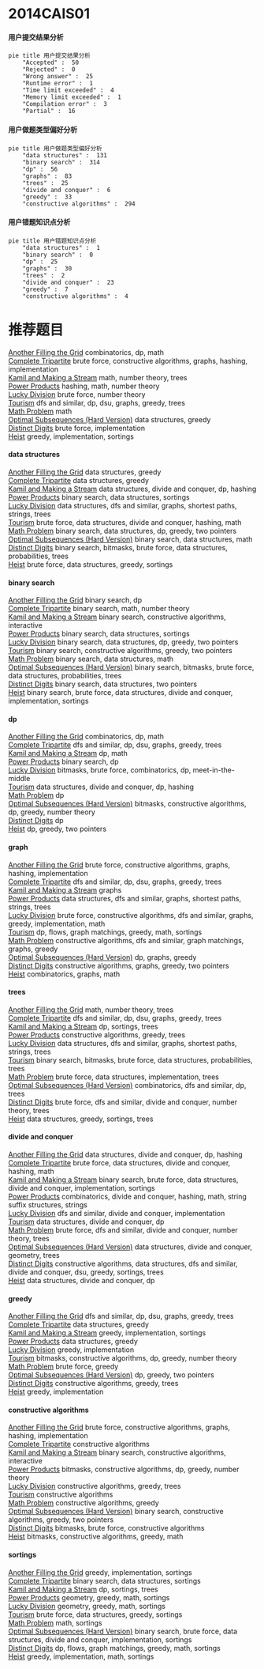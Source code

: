 # 2014CAIS01
<!-- tabs:start -->
#### **用户提交结果分析**

```mermaid
pie title 用户提交结果分析
    "Accepted" :  50
    "Rejected" :  0
    "Wrong answer" :  25
    "Runtime error" :  1
    "Time limit exceeded" :  4
    "Memory limit exceeded" :  1
    "Compilation error" :  3
    "Partial" :  16
```
#### **用户做题类型偏好分析**

```mermaid
pie title 用户做题类型偏好分析
    "data structures" :  131
    "binary search" :  314
    "dp" :  56
    "graphs" :  83
    "trees" :  25
    "divide and conquer" :  6
    "greedy" :  33
    "constructive algorithms" :  294
```
#### **用户错题知识点分析**

```mermaid
pie title 用户错题知识点分析
    "data structures" :  1
    "binary search" :  0
    "dp" :  25
    "graphs" :  30
    "trees" :  2
    "divide and conquer" :  23
    "greedy" :  7
    "constructive algorithms" :  4
```
<!-- tabs:end -->
# 推荐题目
[Another Filling the Grid](http://codeforces.com/problemset/problem/1228/E)		combinatorics,
                        dp,
                        math		  
[Complete Tripartite](http://codeforces.com/problemset/problem/1228/D)		brute force,
                        constructive algorithms,
                        graphs,
                        hashing,
                        implementation		  
[Kamil and Making a Stream](https://codeforces.com/contest/1229/problem/B)		math,
                        number theory,
                        trees		  
[Power Products](http://codeforces.com/problemset/problem/1225/D)		hashing,
                        math,
                        number theory		  
[Lucky Division](http://codeforces.com/problemset/problem/122/A)		brute force,
                        number theory		  
[Tourism](http://codeforces.com/problemset/problem/1220/E)		dfs and similar,
                        dp,
                        dsu,
                        graphs,
                        greedy,
                        trees		  
[Math Problem](http://codeforces.com/problemset/problem/1227/A)		math		  
[Optimal Subsequences (Hard Version)](http://codeforces.com/problemset/problem/1227/D2)		data structures,
                        greedy		  
[Distinct Digits](http://codeforces.com/problemset/problem/1228/A)		brute force,
                        implementation		  
[Heist](http://codeforces.com/problemset/problem/1041/A)		greedy,
                        implementation,
                        sortings		  
<!-- tabs:start -->
#### **data structures**
[Another Filling the Grid](http://codeforces.com/problemset/problem/1227/D2)		data structures,
                        greedy		  
[Complete Tripartite](http://codeforces.com/problemset/problem/1227/D1)		data structures,
                        greedy		  
[Kamil and Making a Stream](http://codeforces.com/problemset/problem/1223/F)		data structures,
                        divide and conquer,
                        dp,
                        hashing		  
[Power Products](http://codeforces.com/problemset/problem/1221/F)		binary search,
                        data structures,
                        sortings		  
[Lucky Division](http://codeforces.com/problemset/problem/1209/F)		data structures,
                        dfs and similar,
                        graphs,
                        shortest paths,
                        strings,
                        trees		  
[Tourism](http://codeforces.com/problemset/problem/1175/F)		brute force,
                        data structures,
                        divide and conquer,
                        hashing,
                        math		  
[Math Problem](http://codeforces.com/problemset/problem/1492/C)		binary search,
                        data structures,
                        dp,
                        greedy,
                        two pointers		  
[Optimal Subsequences (Hard Version)](http://codeforces.com/problemset/problem/1490/G)		binary search,
                        data structures,
                        math		  
[Distinct Digits](http://codeforces.com/problemset/problem/1479/D)		binary search,
                        bitmasks,
                        brute force,
                        data structures,
                        probabilities,
                        trees		  
[Heist](http://codeforces.com/problemset/problem/1497/A)		brute force,
                        data structures,
                        greedy,
                        sortings		  
#### **binary search**
[Another Filling the Grid](http://codeforces.com/problemset/problem/1225/E)		binary search,
                        dp		  
[Complete Tripartite](http://codeforces.com/problemset/problem/1223/G)		binary search,
                        math,
                        number theory		  
[Kamil and Making a Stream](https://codeforces.com/contest/1104/problem/D)		binary search,
                        constructive algorithms,
                        interactive		  
[Power Products](http://codeforces.com/problemset/problem/1221/F)		binary search,
                        data structures,
                        sortings		  
[Lucky Division](http://codeforces.com/problemset/problem/1492/C)		binary search,
                        data structures,
                        dp,
                        greedy,
                        two pointers		  
[Tourism](http://codeforces.com/problemset/problem/1463/D)		binary search,
                        constructive algorithms,
                        greedy,
                        two pointers		  
[Math Problem](http://codeforces.com/problemset/problem/1490/G)		binary search,
                        data structures,
                        math		  
[Optimal Subsequences (Hard Version)](http://codeforces.com/problemset/problem/1479/D)		binary search,
                        bitmasks,
                        brute force,
                        data structures,
                        probabilities,
                        trees		  
[Distinct Digits](http://codeforces.com/problemset/problem/1436/E)		binary search,
                        data structures,
                        two pointers		  
[Heist](http://codeforces.com/problemset/problem/1461/D)		binary search,
                        brute force,
                        data structures,
                        divide and conquer,
                        implementation,
                        sortings		  
#### **dp**
[Another Filling the Grid](http://codeforces.com/problemset/problem/1228/E)		combinatorics,
                        dp,
                        math		  
[Complete Tripartite](http://codeforces.com/problemset/problem/1220/E)		dfs and similar,
                        dp,
                        dsu,
                        graphs,
                        greedy,
                        trees		  
[Kamil and Making a Stream](https://codeforces.com/contest/1078/problem/B)		dp,
                        math		  
[Power Products](http://codeforces.com/problemset/problem/1225/E)		binary search,
                        dp		  
[Lucky Division](http://codeforces.com/problemset/problem/1221/G)		bitmasks,
                        brute force,
                        combinatorics,
                        dp,
                        meet-in-the-middle		  
[Tourism](http://codeforces.com/problemset/problem/1223/F)		data structures,
                        divide and conquer,
                        dp,
                        hashing		  
[Math Problem](https://codeforces.com/contest/1229/problem/F)		dp		  
[Optimal Subsequences (Hard Version)](http://codeforces.com/problemset/problem/1225/G)		bitmasks,
                        constructive algorithms,
                        dp,
                        greedy,
                        number theory		  
[Distinct Digits](http://codeforces.com/problemset/problem/1227/F1)		dp		  
[Heist](http://codeforces.com/problemset/problem/1223/D)		dp,
                        greedy,
                        two pointers		  
#### **graph**
[Another Filling the Grid](http://codeforces.com/problemset/problem/1228/D)		brute force,
                        constructive algorithms,
                        graphs,
                        hashing,
                        implementation		  
[Complete Tripartite](http://codeforces.com/problemset/problem/1220/E)		dfs and similar,
                        dp,
                        dsu,
                        graphs,
                        greedy,
                        trees		  
[Kamil and Making a Stream](https://codeforces.com/contest/1229/problem/C)		graphs		  
[Power Products](http://codeforces.com/problemset/problem/1209/F)		data structures,
                        dfs and similar,
                        graphs,
                        shortest paths,
                        strings,
                        trees		  
[Lucky Division](http://codeforces.com/problemset/problem/1487/C)		brute force,
                        constructive algorithms,
                        dfs and similar,
                        graphs,
                        greedy,
                        implementation,
                        math		  
[Tourism](http://codeforces.com/problemset/problem/1437/C)		dp,
                        flows,
                        graph matchings,
                        greedy,
                        math,
                        sortings		  
[Math Problem](http://codeforces.com/problemset/problem/1470/D)		constructive algorithms,
                        dfs and similar,
                        graph matchings,
                        graphs,
                        greedy		  
[Optimal Subsequences (Hard Version)](http://codeforces.com/problemset/problem/1476/C)		dp,
                        graphs,
                        greedy		  
[Distinct Digits](http://codeforces.com/problemset/problem/1304/D)		constructive algorithms,
                        graphs,
                        greedy,
                        two pointers		  
[Heist](http://codeforces.com/problemset/problem/1475/C)		combinatorics,
                        graphs,
                        math		  
#### **trees**
[Another Filling the Grid](https://codeforces.com/contest/1229/problem/B)		math,
                        number theory,
                        trees		  
[Complete Tripartite](http://codeforces.com/problemset/problem/1220/E)		dfs and similar,
                        dp,
                        dsu,
                        graphs,
                        greedy,
                        trees		  
[Kamil and Making a Stream](http://codeforces.com/problemset/problem/1223/E)		dp,
                        sortings,
                        trees		  
[Power Products](http://codeforces.com/problemset/problem/1225/F)		constructive algorithms,
                        greedy,
                        trees		  
[Lucky Division](http://codeforces.com/problemset/problem/1209/F)		data structures,
                        dfs and similar,
                        graphs,
                        shortest paths,
                        strings,
                        trees		  
[Tourism](http://codeforces.com/problemset/problem/1479/D)		binary search,
                        bitmasks,
                        brute force,
                        data structures,
                        probabilities,
                        trees		  
[Math Problem](http://codeforces.com/problemset/problem/1511/C)		brute force,
                        data structures,
                        implementation,
                        trees		  
[Optimal Subsequences (Hard Version)](http://codeforces.com/problemset/problem/1499/F)		combinatorics,
                        dfs and similar,
                        dp,
                        trees		  
[Distinct Digits](http://codeforces.com/problemset/problem/1491/E)		brute force,
                        dfs and similar,
                        divide and conquer,
                        number theory,
                        trees		  
[Heist](http://codeforces.com/problemset/problem/1466/D)		data structures,
                        greedy,
                        sortings,
                        trees		  
#### **divide and conquer**
[Another Filling the Grid](http://codeforces.com/problemset/problem/1223/F)		data structures,
                        divide and conquer,
                        dp,
                        hashing		  
[Complete Tripartite](http://codeforces.com/problemset/problem/1175/F)		brute force,
                        data structures,
                        divide and conquer,
                        hashing,
                        math		  
[Kamil and Making a Stream](http://codeforces.com/problemset/problem/1461/D)		binary search,
                        brute force,
                        data structures,
                        divide and conquer,
                        implementation,
                        sortings		  
[Power Products](http://codeforces.com/problemset/problem/1466/G)		combinatorics,
                        divide and conquer,
                        hashing,
                        math,
                        string suffix structures,
                        strings		  
[Lucky Division](http://codeforces.com/problemset/problem/1490/D)		dfs and similar,
                        divide and conquer,
                        implementation		  
[Tourism](https://codeforces.com/contest/1483/problem/C)		data structures,
                        divide and conquer,
                        dp		  
[Math Problem](http://codeforces.com/problemset/problem/1491/E)		brute force,
                        dfs and similar,
                        divide and conquer,
                        number theory,
                        trees		  
[Optimal Subsequences (Hard Version)](http://codeforces.com/problemset/problem/1303/G)		data structures,
                        divide and conquer,
                        geometry,
                        trees		  
[Distinct Digits](http://codeforces.com/problemset/problem/1494/D)		constructive algorithms,
                        data structures,
                        dfs and similar,
                        divide and conquer,
                        dsu,
                        greedy,
                        sortings,
                        trees		  
[Heist](http://codeforces.com/problemset/problem/1482/E)		data structures,
                        divide and conquer,
                        dp		  
#### **greedy**
[Another Filling the Grid](http://codeforces.com/problemset/problem/1220/E)		dfs and similar,
                        dp,
                        dsu,
                        graphs,
                        greedy,
                        trees		  
[Complete Tripartite](http://codeforces.com/problemset/problem/1227/D2)		data structures,
                        greedy		  
[Kamil and Making a Stream](http://codeforces.com/problemset/problem/1041/A)		greedy,
                        implementation,
                        sortings		  
[Power Products](http://codeforces.com/problemset/problem/1227/D1)		data structures,
                        greedy		  
[Lucky Division](http://codeforces.com/problemset/problem/1139/B)		greedy,
                        implementation		  
[Tourism](http://codeforces.com/problemset/problem/1225/G)		bitmasks,
                        constructive algorithms,
                        dp,
                        greedy,
                        number theory		  
[Math Problem](https://codeforces.com/contest/1229/problem/A)		brute force,
                        greedy		  
[Optimal Subsequences (Hard Version)](http://codeforces.com/problemset/problem/1223/D)		dp,
                        greedy,
                        two pointers		  
[Distinct Digits](http://codeforces.com/problemset/problem/1225/F)		constructive algorithms,
                        greedy,
                        trees		  
[Heist](http://codeforces.com/problemset/problem/1230/B)		greedy,
                        implementation		  
#### **constructive algorithms**
[Another Filling the Grid](http://codeforces.com/problemset/problem/1228/D)		brute force,
                        constructive algorithms,
                        graphs,
                        hashing,
                        implementation		  
[Complete Tripartite](http://codeforces.com/problemset/problem/1227/B)		constructive algorithms		  
[Kamil and Making a Stream](https://codeforces.com/contest/1104/problem/D)		binary search,
                        constructive algorithms,
                        interactive		  
[Power Products](http://codeforces.com/problemset/problem/1225/G)		bitmasks,
                        constructive algorithms,
                        dp,
                        greedy,
                        number theory		  
[Lucky Division](http://codeforces.com/problemset/problem/1225/F)		constructive algorithms,
                        greedy,
                        trees		  
[Tourism](http://codeforces.com/problemset/problem/1227/G)		constructive algorithms		  
[Math Problem](http://codeforces.com/problemset/problem/1493/A)		constructive algorithms,
                        greedy		  
[Optimal Subsequences (Hard Version)](http://codeforces.com/problemset/problem/1463/D)		binary search,
                        constructive algorithms,
                        greedy,
                        two pointers		  
[Distinct Digits](https://codeforces.com/contest/1456/problem/B)		bitmasks,
                        brute force,
                        constructive algorithms		  
[Heist](http://codeforces.com/problemset/problem/1492/D)		bitmasks,
                        constructive algorithms,
                        greedy,
                        math		  
#### **sortings**
[Another Filling the Grid](http://codeforces.com/problemset/problem/1041/A)		greedy,
                        implementation,
                        sortings		  
[Complete Tripartite](http://codeforces.com/problemset/problem/1221/F)		binary search,
                        data structures,
                        sortings		  
[Kamil and Making a Stream](http://codeforces.com/problemset/problem/1223/E)		dp,
                        sortings,
                        trees		  
[Power Products](https://codeforces.com/contest/1496/problem/C)		geometry,
                        greedy,
                        math,
                        sortings		  
[Lucky Division](http://codeforces.com/problemset/problem/1495/A)		geometry,
                        greedy,
                        math,
                        sortings		  
[Tourism](http://codeforces.com/problemset/problem/1497/A)		brute force,
                        data structures,
                        greedy,
                        sortings		  
[Math Problem](http://codeforces.com/problemset/problem/1427/A)		math,
                        sortings		  
[Optimal Subsequences (Hard Version)](http://codeforces.com/problemset/problem/1461/D)		binary search,
                        brute force,
                        data structures,
                        divide and conquer,
                        implementation,
                        sortings		  
[Distinct Digits](http://codeforces.com/problemset/problem/1437/C)		dp,
                        flows,
                        graph matchings,
                        greedy,
                        math,
                        sortings		  
[Heist](http://codeforces.com/problemset/problem/1473/A)		greedy,
                        implementation,
                        math,
                        sortings		  
<!-- tabs:end -->

